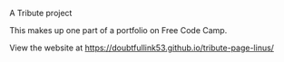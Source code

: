 A Tribute project

This makes up one part of a portfolio on Free Code Camp.

View the website at https://doubtfullink53.github.io/tribute-page-linus/
